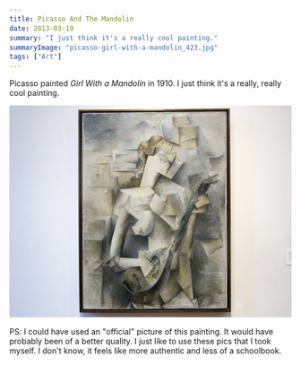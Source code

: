 ```yaml
---
title: Picasso And The Mandolin
date: 2013-03-19
summary: "I just think it's a really cool painting."
summaryImage: "picasso-girl-with-a-mandolin_423.jpg"
tags: ["Art"]
---
```


Picasso painted _Girl With a Mandolin_ in 1910. I just think it's a really, really cool painting.

![](picasso-girl-with-a-mandolin_423.jpg)

PS: I could have used an "official" picture of this painting. It would have probably been of a better quality. I just like to use these pics that I took myself. I don't know, it feels like more authentic and less of a schoolbook.